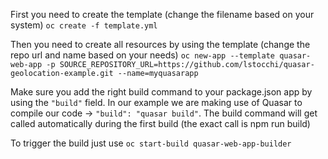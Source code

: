 First you need to create the template (change the filename based on your system)
`oc create -f template.yml`

Then you need to create all resources by using the template (change the repo url and name based on your needs)
`oc new-app --template quasar-web-app -p SOURCE_REPOSITORY_URL=https://github.com/lstocchi/quasar-geolocation-example.git --name=myquasarapp`

Make sure you add the right build command to your package.json app by using the `"build"` field. In our example we are making use of Quasar to compile our code -> `"build": "quasar build"`. 
The build command will get called automatically during the first build (the exact call is npm run build)

To trigger the build just use
`oc start-build quasar-web-app-builder`